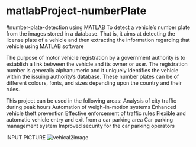 # matlabProject-numberPlate
#number-plate-detection using MATLAB
To detect a vehicle’s number plate from the images stored in a database. That is, it aims at detecting the license plate of a vehicle and then extracting the information regarding that vehicle using MATLAB software

The purpose of motor vehicle registration by a government authority is to establish a link between the vehicle and its owner or user. The registration number is generally alphanumeric and it uniquely identifies the vehicle within the issuing authority’s database. These number plates can be of different colours, fonts, and sizes depending upon the country and their rules.

This project can be used in the following areas:
		Analysis of city traffic during peak hours
		Automation of weigh-in-motion systems
		Enhanced vehicle theft prevention
		Effective enforcement of traffic rules
		Flexible and automatic vehicle entry and exit from a car parking area
		Car parking management system
		Improved security for the car parking operators
  
INPUT PICTURE 
![vehical2image](https://github.com/user-attachments/assets/eb030d1f-054f-41bf-ad7b-4bc2698cd0a8)

